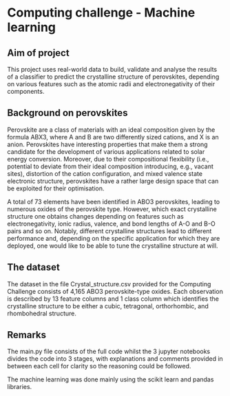# Computing challenge - Machine learning 

## Aim of project 
This project uses real-world data to build, validate and analyse the results of a classifier to predict the crystalline structure of perovskites, depending on various features such as the atomic radii and electronegativity of their components. 

## Background on perovskites 
Perovskite are a class of materials with an ideal composition given by the formula ABX3, where A and B are two differently sized cations, and X is an anion. Perovskites have interesting properties that make them a strong candidate for the development of various applications related to solar energy conversion. Moreover, due to their compositional flexibility (i.e., potential to deviate from their ideal composition introducing, e.g., vacant sites), distortion of the cation configuration, and mixed valence state electronic structure, perovskites have a rather large design space that can be exploited for their optimisation.

A total of 73 elements have been identified in ABO3 perovskites, leading to numerous oxides of the perovskite type. However, which exact crystalline structure one obtains changes depending on features such as electronegativity, ionic radius, valence, and bond lengths of A-O and B-O pairs and so on. Notably, different crystalline structures lead to different performance and, depending on the specific application for which they are deployed, one would like to be able to tune the crystalline structure at will.

## The dataset 
The dataset in the file Crystal_structure.csv provided for the Computing Challenge consists of 4,165 ABO3 perovskite-type oxides. Each observation is described by 13 feature columns and 1 class column which identifies the crystalline structure to be either a cubic, tetragonal, orthorhombic, and rhombohedral structure.

## Remarks 
The main.py file consists of the full code whilst the 3 jupyter notebooks divides the code into 3 stages, with explanations and comments provided in between each cell for clarity so the reasoning could be followed. 

The machine learning was done mainly using the scikit learn and pandas libraries. 